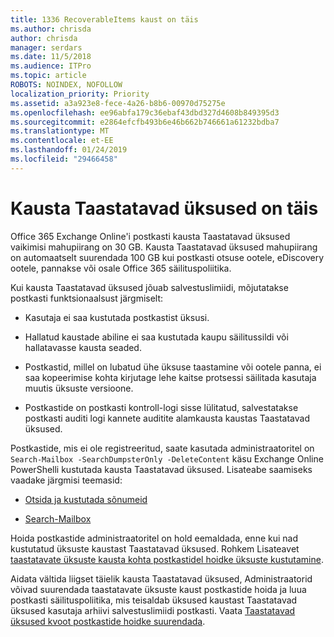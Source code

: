 ```yaml
---
title: 1336 RecoverableItems kaust on täis
ms.author: chrisda
author: chrisda
manager: serdars
ms.date: 11/5/2018
ms.audience: ITPro
ms.topic: article
ROBOTS: NOINDEX, NOFOLLOW
localization_priority: Priority
ms.assetid: a3a923e8-fece-4a26-b8b6-00970d75275e
ms.openlocfilehash: ee96abfa179c36ebaf43dbd327d4608b849395d3
ms.sourcegitcommit: e2864efcfb493b6e46b662b746661a61232bdba7
ms.translationtype: MT
ms.contentlocale: et-EE
ms.lasthandoff: 01/24/2019
ms.locfileid: "29466458"
---
```

# <a name="the-recoverable-items-folder-is-full"></a>Kausta Taastatavad üksused on täis

Office 365 Exchange Online'i postkasti kausta Taastatavad üksused vaikimisi mahupiirang on 30 GB. Kausta Taastatavad üksused mahupiirang on automaatselt suurendada 100 GB kui postkasti otsuse ootele, eDiscovery ootele, pannakse või osale Office 365 säilituspoliitika.
  
Kui kausta Taastatavad üksused jõuab salvestuslimiidi, mõjutatakse postkasti funktsionaalsust järgmiselt:
  
- Kasutaja ei saa kustutada postkastist üksusi.
    
- Hallatud kaustade abiline ei saa kustutada kaupu säilitussildi või hallatavasse kausta seaded.
    
- Postkastid, millel on lubatud ühe üksuse taastamine või ootele panna, ei saa kopeerimise kohta kirjutage lehe kaitse protsessi säilitada kasutaja muutis üksuste versioone.
    
- Postkastide on postkasti kontroll-logi sisse lülitatud, salvestatakse postkasti auditi logi kannete auditite alamkausta kaustas Taastatavad üksused.
    
Postkastide, mis ei ole registreeritud, saate kasutada administraatoritel on `Search-Mailbox -SearchDumpsterOnly -DeleteContent` käsu Exchange Online PowerShelli kustutada kausta Taastatavad üksused. Lisateabe saamiseks vaadake järgmisi teemasid: 
  
- [Otsida ja kustutada sõnumeid](https://docs.microsoft.com/office365/securitycompliance/search-for-and-delete-messagesadmin-help)
    
- [Search-Mailbox](https://docs.microsoft.com/powershell/module/exchange/mailboxes/Search-Mailbox)
    
Hoida postkastide administraatoritel on hold eemaldada, enne kui nad kustutatud üksuste kaustast Taastatavad üksused. Rohkem Lisateavet [taastatavate üksuste kausta kohta postkastidel hoidke üksuste kustutamine](https://docs.microsoft.com/en-us/office365/securitycompliance/delete-items-in-the-recoverable-items-folder-of-mailboxes-on-hold).
  
Aidata vältida liigset täielik kausta Taastatavad üksused, Administraatorid võivad suurendada taastatavate üksuste kaust postkastide hoida ja luua postkasti säilituspoliitika, mis teisaldab üksused kaustast Taastatavad üksused kasutaja arhiivi salvestuslimiidi postkasti. Vaata [Taastatavad üksused kvoot postkastide hoidke suurendada](https://docs.microsoft.com/office365/securitycompliance/increase-the-recoverable-quota-for-mailboxes-on-hold).
  

